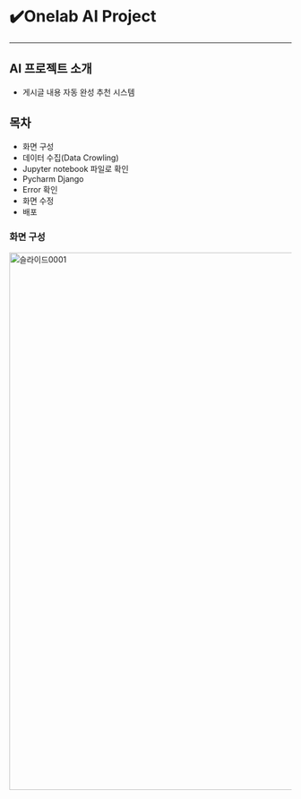 <h1>✔️Onelab AI Project</h1>

---

<h2>AI 프로젝트 소개</h2>

- 게시글 내용 자동 완성 추천 시스템

<h2>목차</h2>

- 화면 구성
- 데이터 수집(Data Crowling)
- Jupyter notebook 파일로 확인
- Pycharm Django
- Error 확인
- 화면 수정
- 배포



<h3>화면 구성</h3>

<img width="960" alt="슬라이드0001" src="https://github.com/Respec-Do/django_with_AI/assets/105579519/ec8ebefc-c21b-44a0-9f9b-2c6922763cf9">

